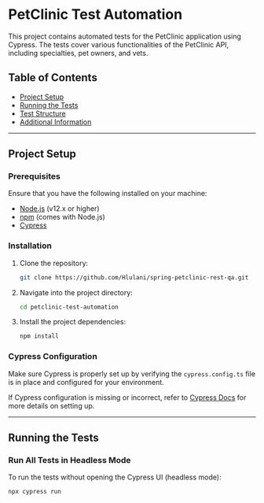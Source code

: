# PetClinic Test Automation

This project contains automated tests for the PetClinic application using Cypress. The tests cover various functionalities of the PetClinic API, including specialties, pet owners, and vets.

## Table of Contents

- [Project Setup](#project-setup)
- [Running the Tests](#running-the-tests)
- [Test Structure](#test-structure)
- [Additional Information](#additional-information)

---

## Project Setup

### Prerequisites

Ensure that you have the following installed on your machine:

- [Node.js](https://nodejs.org/) (v12.x or higher)
- [npm](https://www.npmjs.com/) (comes with Node.js)
- [Cypress](https://www.cypress.io/)

### Installation

1. Clone the repository:

    ```bash
    git clone https://github.com/Hlulani/spring-petclinic-rest-qa.git
    ```

2. Navigate into the project directory:

    ```bash
    cd petclinic-test-automation
    ```

3. Install the project dependencies:

    ```bash
    npm install
    ```

### Cypress Configuration

Make sure Cypress is properly set up by verifying the `cypress.config.ts` file is in place and configured for your environment.

If Cypress configuration is missing or incorrect, refer to [Cypress Docs](https://docs.cypress.io) for more details on setting up.

---

## Running the Tests

### Run All Tests in Headless Mode

To run the tests without opening the Cypress UI (headless mode):

```bash
npx cypress run

